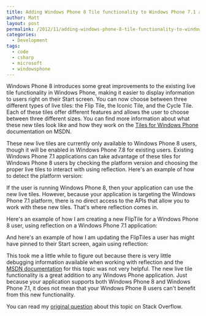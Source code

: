 ```yaml
---
title: Adding Windows Phone 8 Tile functionality to Windows Phone 7.1 applications
author: Matt
layout: post
permalink: /2012/11/adding-windows-phone-8-tile-functionality-to-windows-phone-7-1-applications/
categories:
  - Development
tags:
  - code
  - csharp
  - microsoft
  - windowsphone
---
```


Windows Phone 8 introduces some great improvements to the existing live tile functionality in Windows Phone, making it easier to display information to users right on their Start screen. You can now choose between three different types of live tiles: the Flip Tile, the Iconic Tile, and the Cycle Tile. Each of these tiles offer different features and allows the user to choose between three different sizes. You can find more information about what these new tiles look like and how they work on the [Tiles for Windows Phone][1] documentation on MSDN.

 [1]: http://msdn.microsoft.com/en-us/library/windowsphone/develop/hh202948(v=vs.105).aspx

These new live tiles are currently only available to Windows Phone 8 users, though it will be enabled in Windows Phone 7.8 for existing users. Existing Windows Phone 7.1 applications can take advantage of these tiles for Windows Phone 8 users by checking the platform version and choosing the proper live tiles to interact with using reflection. Here's an example of how to detect the platform version:



If the user is running Windows Phone 8, then your application can use the new live tiles. However, because your application is targeting the Windows Phone 7.1 platform, there is no direct access to the APIs that allow you to work with these new tiles. That's where reflection comes in.

Here's an example of how I am creating a new FlipTile for a Windows Phone 8 user, using reflection on a Windows Phone 7.1 application:

<script src="https://gist.github.com/mbmccormick/4176978.js"> </script>

And here's an example of how I am updating the FlipTiles a user has might have pinned to their Start screen, again using reflection:

<script src="https://gist.github.com/mbmccormick/4176825.js"> </script>

This took me a little while to figure out because there is very little debugging information available when working with reflection and the [MSDN documentation][2] for this topic was not very helpful. The new live tile functionality is a great addition to any Windows Phone application. Just because your application supports both Windows Phone 8 and Windows Phone 7.1, it does not mean that your Windows Phone 8 users can't benefit from this new functionality.

 [2]: http://msdn.microsoft.com/en-us/library/windowsphone/develop/jj720574(v=vs.105).aspx

You can read my [original question][3] about this topic on Stack Overflow.

 [3]: http://stackoverflow.com/questions/13636069/adding-windows-phone-8-tile-functionality-to-windows-phone-os-7-1-app
